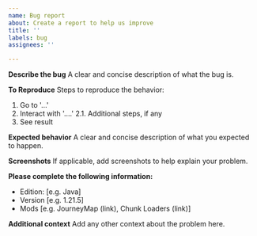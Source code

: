 ```yaml
---
name: Bug report
about: Create a report to help us improve
title: ''
labels: bug
assignees: ''

---
```


**Describe the bug**
A clear and concise description of what the bug is.

**To Reproduce**
Steps to reproduce the behavior:
1. Go to '...'
2. Interact with '....'
2.1. Additional steps, if any
3. See result

**Expected behavior**
A clear and concise description of what you expected to happen.

**Screenshots**
If applicable, add screenshots to help explain your problem.

**Please complete the following information:**
 - Edition: [e.g. Java]
 - Version [e.g. 1.21.5]
 - Mods [e.g. JourneyMap (link), Chunk Loaders (link)]

**Additional context**
Add any other context about the problem here.
